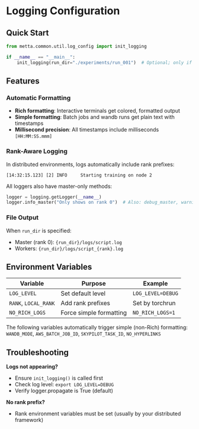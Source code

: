 # Logging Configuration

## Quick Start

```python
from metta.common.util.log_config import init_logging

if __name__ == "__main__":
    init_logging(run_dir="./experiments/run_001")  # Optional; only if you want file logging
```

## Features

### Automatic Formatting

- **Rich formatting**: Interactive terminals get colored, formatted output
- **Simple formatting**: Batch jobs and wandb runs get plain text with timestamps
- **Millisecond precision**: All timestamps include milliseconds `[HH:MM:SS.mmm]`

### Rank-Aware Logging

In distributed environments, logs automatically include rank prefixes:

```
[14:32:15.123] [2] INFO     Starting training on node 2
```

All loggers also have master-only methods:

```python
logger = logging.getLogger(__name__)
logger.info_master("Only shows on rank 0")  # Also: debug_master, warning_master, etc.
```

### File Output

When `run_dir` is specified:

- Master (rank 0): `{run_dir}/logs/script.log`
- Workers: `{run_dir}/logs/script_{rank}.log`

## Environment Variables

| Variable             | Purpose                 | Example           |
| -------------------- | ----------------------- | ----------------- |
| `LOG_LEVEL`          | Set default level       | `LOG_LEVEL=DEBUG` |
| `RANK`, `LOCAL_RANK` | Add rank prefixes       | Set by torchrun   |
| `NO_RICH_LOGS`       | Force simple formatting | `NO_RICH_LOGS=1`  |

The following variables automatically trigger simple (non-Rich) formatting: `WANDB_MODE`, `AWS_BATCH_JOB_ID`,
`SKYPILOT_TASK_ID`, `NO_HYPERLINKS`

## Troubleshooting

**Logs not appearing?**

- Ensure `init_logging()` is called first
- Check log level: `export LOG_LEVEL=DEBUG`
- Verify logger.propagate is True (default)

**No rank prefix?**

- Rank environment variables must be set (usually by your distributed framework)
